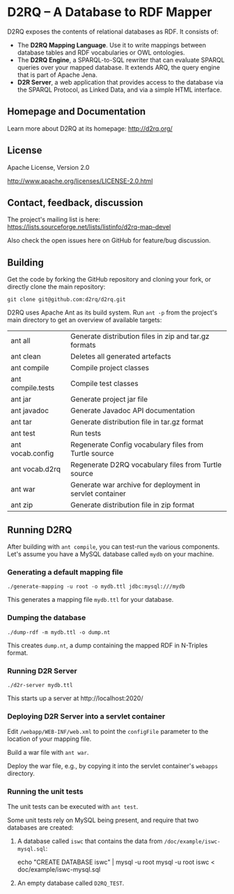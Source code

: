 # D2RQ – A Database to RDF Mapper

D2RQ exposes the contents of relational databases as RDF. It consists of:

* The **D2RQ Mapping Language**. Use it to write mappings between database tables and RDF vocabularies or OWL ontologies.
* The **D2RQ Engine**, a SPARQL-to-SQL rewriter that can evaluate SPARQL queries over your mapped database. It extends ARQ, the query engine that is part of Apache Jena.
* **D2R Server**, a web application that provides access to the database via the SPARQL Protocol, as Linked Data, and via a simple HTML interface.

## Homepage and Documentation

Learn more about D2RQ at its homepage: http://d2rq.org/

## License

Apache License, Version 2.0

http://www.apache.org/licenses/LICENSE-2.0.html

## Contact, feedback, discussion

The project's mailing list is here:
https://lists.sourceforge.net/lists/listinfo/d2rq-map-devel

Also check the open issues here on GitHub for feature/bug discussion.

## Building

Get the code by forking the GitHub repository and cloning your fork, or directly clone the main repository:

```git clone git@github.com:d2rq/d2rq.git```

D2RQ uses Apache Ant as its build system. Run `ant -p` from the project's main directory to get an overview of available targets:

<table>
<tr><td>ant all</td><td>Generate distribution files in zip and tar.gz formats</td></tr>
<tr><td>ant clean</td><td>Deletes all generated artefacts</td></tr>
<tr><td>ant compile</td><td>Compile project classes</td></tr>
<tr><td>ant compile.tests</td><td>Compile test classes</td></tr>
<tr><td>ant jar</td><td>Generate project jar file</td></tr>
<tr><td>ant javadoc</td><td>Generate Javadoc API documentation</td></tr>
<tr><td>ant tar</td><td>Generate distribution file in tar.gz format</td></tr>
<tr><td>ant test</td><td>Run tests</td></tr>
<tr><td>ant vocab.config</td><td>Regenerate Config vocabulary files from Turtle source</td></tr>
<tr><td>ant vocab.d2rq</td><td>Regenerate D2RQ vocabulary files from Turtle source</td></tr>
<tr><td>ant war</td><td>Generate war archive for deployment in servlet container</td></tr>
<tr><td>ant zip</td><td>Generate distribution file in zip format</td></tr>
</table>

## Running D2RQ

After building with `ant compile`, you can test-run the various components. Let's assume you have a MySQL database called `mydb` on your machine.

### Generating a default mapping file

```./generate-mapping -u root -o mydb.ttl jdbc:mysql:///mydb```

This generates a mapping file `mydb.ttl` for your database.

### Dumping the database

```./dump-rdf -m mydb.ttl -o dump.nt```

This creates `dump.nt`, a dump containing the mapped RDF in N-Triples format.

### Running D2R Server

```./d2r-server mydb.ttl```

This starts up a server at http://localhost:2020/

### Deploying D2R Server into a servlet container

Edit `/webapp/WEB-INF/web.xml` to point the `configFile` parameter to the location of your mapping file.

Build a war file with `ant war`.

Deploy the war file, e.g., by copying it into the servlet container's `webapps` directory.

### Running the unit tests

The unit tests can be executed with `ant test`.

Some unit tests rely on MySQL being present, and require that two databases are created:

1. A database called `iswc` that contains the data from `/doc/example/iswc-mysql.sql`:

    echo "CREATE DATABASE iswc" | mysql -u root
    mysql -u root iswc < doc/example/iswc-mysql.sql

2. An empty database called `D2RQ_TEST`.
